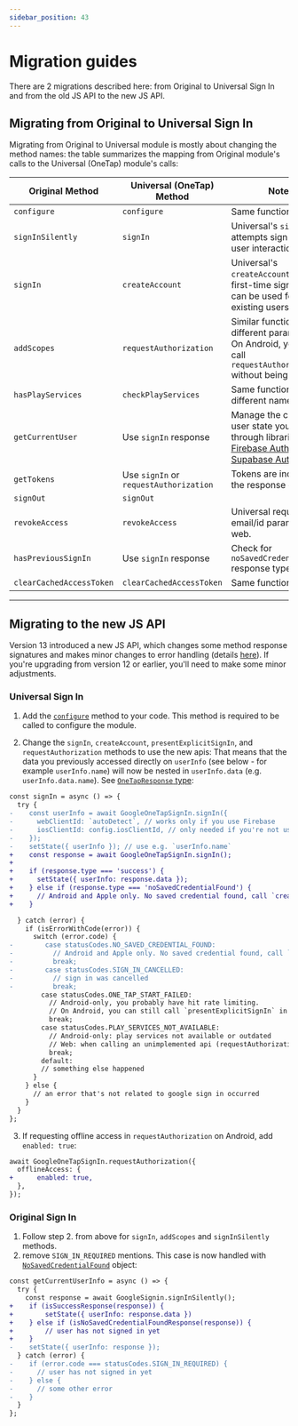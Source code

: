 ```yaml
---
sidebar_position: 43
---
```


# Migration guides

There are 2 migrations described here: from Original to Universal Sign In and from the old JS API to the new JS API.

## Migrating from Original to Universal Sign In

Migrating from Original to Universal module is mostly about changing the method names: the table summarizes the mapping from Original module's calls to the Universal (OneTap) module's calls:

| Original Method          | Universal (OneTap) Method              | Notes                                                                                                                                                                                                                                            |
| ------------------------ | -------------------------------------- | ------------------------------------------------------------------------------------------------------------------------------------------------------------------------------------------------------------------------------------------------ |
| `configure`              | `configure`                            | Same functionality.                                                                                                                                                                                                                              |
| `signInSilently`         | `signIn`                               | Universal's `signIn` attempts sign in without user interaction.                                                                                                                                                                                  |
| `signIn`                 | `createAccount`                        | Universal's `createAccount` is for first-time sign in (but can be used for existing users too).                                                                                                                                                  |
| `addScopes`              | `requestAuthorization`                 | Similar functionality, different parameters. On Android, you can call `requestAuthorization` without being signed in!                                                                                                                            |
| `hasPlayServices`        | `checkPlayServices`                    | Same functionality, different name.                                                                                                                                                                                                              |
| `getCurrentUser`         | Use `signIn` response                  | Manage the current user state yourself, or through libraries like [Firebase Auth](https://rnfirebase.io/auth/usage#listening-to-authentication-state) or [Supabase Auth](https://supabase.com/docs/reference/javascript/auth-onauthstatechange). |
| `getTokens`              | Use `signIn` or `requestAuthorization` | Tokens are included in the response object.                                                                                                                                                                                                      |
| `signOut`                | `signOut`                              |                                                                                                                                                                                                                                                  |
| `revokeAccess`           | `revokeAccess`                         | Universal requires email/id parameter on web.                                                                                                                                                                                                    |
| `hasPreviousSignIn`      | Use `signIn` response                  | Check for `noSavedCredentialFound` response type.                                                                                                                                                                                                |
| `clearCachedAccessToken` | `clearCachedAccessToken`               | Same functionality.                                                                                                                                                                                                                              |

---

## Migrating to the new JS API

Version 13 introduced a new JS API, which changes some method response signatures and makes minor changes to error handling (details [here](https://github.com/react-native-google-signin/google-signin/pull/1326)). If you're upgrading from version 12 or earlier, you'll need to make some minor adjustments.

### Universal Sign In

1. Add the [`configure`](one-tap#configure) method to your code. This method is required to be called to configure the module.

2. Change the `signIn`, `createAccount`, `presentExplicitSignIn`, and `requestAuthorization` methods to use the new apis: That means that the data you previously accessed directly on `userInfo` (see below - for example `userInfo.name`) will now be nested in `userInfo.data` (e.g. `userInfo.data.name`). See [`OneTapResponse` type](/docs/api#onetapresponse):

```diff
const signIn = async () => {
  try {
-    const userInfo = await GoogleOneTapSignIn.signIn({
-      webClientId: `autoDetect`, // works only if you use Firebase
-      iosClientId: config.iosClientId, // only needed if you're not using Firebase
-    });
-    setState({ userInfo }); // use e.g. `userInfo.name`
+    const response = await GoogleOneTapSignIn.signIn();
+
+    if (response.type === 'success') {
+      setState({ userInfo: response.data });
+    } else if (response.type === 'noSavedCredentialFound') {
+      // Android and Apple only. No saved credential found, call `createAccount`
+    }

  } catch (error) {
    if (isErrorWithCode(error)) {
      switch (error.code) {
-        case statusCodes.NO_SAVED_CREDENTIAL_FOUND:
-          // Android and Apple only. No saved credential found, call `createAccount`
-          break;
-        case statusCodes.SIGN_IN_CANCELLED:
-          // sign in was cancelled
-          break;
        case statusCodes.ONE_TAP_START_FAILED:
          // Android-only, you probably have hit rate limiting.
          // On Android, you can still call `presentExplicitSignIn` in this case.
          break;
        case statusCodes.PLAY_SERVICES_NOT_AVAILABLE:
          // Android-only: play services not available or outdated
          // Web: when calling an unimplemented api (requestAuthorization)
          break;
        default:
        // something else happened
      }
    } else {
      // an error that's not related to google sign in occurred
    }
  }
};
```

3. If requesting offline access in `requestAuthorization` on Android, add `enabled: true`:

```diff
await GoogleOneTapSignIn.requestAuthorization({
  offlineAccess: {
+      enabled: true,
  },
});
```

### Original Sign In

1. Follow step 2. from above for `signIn`, `addScopes` and `signInSilently` methods.
2. remove `SIGN_IN_REQUIRED` mentions. This case is now handled with [`NoSavedCredentialFound`](api#nosavedcredentialfound) object:

```diff
const getCurrentUserInfo = async () => {
  try {
    const response = await GoogleSignin.signInSilently();
+    if (isSuccessResponse(response)) {
+        setState({ userInfo: response.data })
+    } else if (isNoSavedCredentialFoundResponse(response)) {
+        // user has not signed in yet
+    }
-    setState({ userInfo: response });
  } catch (error) {
-    if (error.code === statusCodes.SIGN_IN_REQUIRED) {
-      // user has not signed in yet
-    } else {
-      // some other error
-    }
  }
};
```
